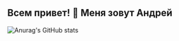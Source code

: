 ## Всем привет! 👋 Меня зовут Андрей


![Anurag's GitHub stats](https://github-readme-stats.vercel.app/api?username=anuraghazra&show_icons=true&theme=radical)
<!--
**AndreisLavrov/AndreisLavrov** is a ✨ _special_ ✨ repository because its `README.md` (this file) appears on your GitHub profile.

Here are some ideas to get you started:

- 🔭 I’m currently working on ...
- 🌱 I’m currently learning ...
- 👯 I’m looking to collaborate on ...
- 🤔 I’m looking for help with ...
- 💬 Ask me about ...
- 📫 How to reach me: ...
- 😄 Pronouns: ...
- ⚡ Fun fact: ...
-->
